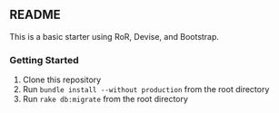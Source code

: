 ## README

This is a basic starter using RoR, Devise, and Bootstrap.

### Getting Started
1. Clone this repository
2. Run `bundle install --without production` from the root directory
2. Run `rake db:migrate` from the root directory
